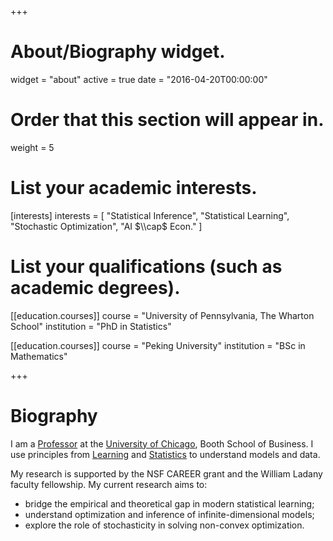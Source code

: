+++
# About/Biography widget.
widget = "about"
active = true
date = "2016-04-20T00:00:00"

# Order that this section will appear in.
weight = 5

# List your academic interests.
[interests]
  interests = [
    "Statistical Inference",
    "Statistical Learning",
    "Stochastic Optimization",
	"AI $\\cap$ Econ."
  ]

# List your qualifications (such as academic degrees).
[[education.courses]]
  course = "University of Pennsylvania, The Wharton School"
  institution = "PhD in Statistics"

[[education.courses]]
  course = "Peking University"
  institution = "BSc in Mathematics"

+++

# Biography

I am a [Professor](https://www.chicagobooth.edu/faculty/directory/l/tengyuan-liang) at the [University of Chicago](https://www.uchicago.edu), Booth School of Business. I use principles from [Learning](https://en.wikipedia.org/wiki/Computational_learning_theory) and [Statistics](https://en.wikipedia.org/wiki/Mathematical_statistics) to understand models and data.

My research is supported by the NSF CAREER grant and the William Ladany faculty fellowship. My current research aims to:

- bridge the empirical and theoretical gap in modern statistical learning;
- understand optimization and inference of infinite-dimensional models;
- explore the role of stochasticity in solving non-convex optimization.

<!-- His CV can be found [here](pdf/Liang-CV.pdf). -->
